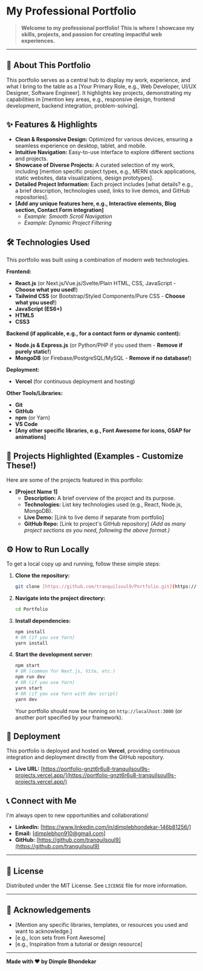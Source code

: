 # My Professional Portfolio

> **Welcome to my professional portfolio! This is where I showcase my skills, projects, and passion for creating impactful web experiences.**

---

## 🚀 About This Portfolio

This portfolio serves as a central hub to display my work, experience, and what I bring to the table as a [Your Primary Role, e.g., Web Developer, UI/UX Designer, Software Engineer]. It highlights key projects, demonstrating my capabilities in [mention key areas, e.g., responsive design, frontend development, backend integration, problem-solving].

## ✨ Features & Highlights

* **Clean & Responsive Design:** Optimized for various devices, ensuring a seamless experience on desktop, tablet, and mobile.
* **Intuitive Navigation:** Easy-to-use interface to explore different sections and projects.
* **Showcase of Diverse Projects:** A curated selection of my work, including [mention specific project types, e.g., MERN stack applications, static websites, data visualizations, design prototypes].
* **Detailed Project Information:** Each project includes [what details? e.g., a brief description, technologies used, links to live demos, and GitHub repositories].
* **[Add any unique features here, e.g., Interactive elements, Blog section, Contact Form integration]**
    * *Example: Smooth Scroll Navigation*
    * *Example: Dynamic Project Filtering*

## 🛠️ Technologies Used

This portfolio was built using a combination of modern web technologies.

**Frontend:**
* **React.js** (or Next.js/Vue.js/Svelte/Plain HTML, CSS, JavaScript - **Choose what you used!**)
* **Tailwind CSS** (or Bootstrap/Styled Components/Pure CSS - **Choose what you used!**)
* **JavaScript (ES6+)**
* **HTML5**
* **CSS3**

**Backend (if applicable, e.g., for a contact form or dynamic content):**
* **Node.js & Express.js** (or Python/PHP if you used them - **Remove if purely static!**)
* **MongoDB** (or Firebase/PostgreSQL/MySQL - **Remove if no database!**)

**Deployment:**
* **Vercel** (for continuous deployment and hosting)

**Other Tools/Libraries:**
* **Git**
* **GitHub**
* **npm** (or Yarn)
* **VS Code**
* **[Any other specific libraries, e.g., Font Awesome for icons, GSAP for animations]**

## 🎯 Projects Highlighted (Examples - Customize These!)

Here are some of the projects featured in this portfolio:

* **[Project Name 1]**
    * **Description:** A brief overview of the project and its purpose.
    * **Technologies:** List key technologies used (e.g., React, Node.js, MongoDB).
    * **Live Demo:** [Link to live demo if separate from portfolio]
    * **GitHub Repo:** [Link to project's GitHub repository]
*(Add as many project sections as you need, following the above format.)*

## ⚙️ How to Run Locally

To get a local copy up and running, follow these simple steps:

1.  **Clone the repository:**
    ```bash
    git clone [https://github.com/tranquilsoul9/Portfolio.git](https://github.com/tranquilsoul9/Portfolio.git)
    ```
2.  **Navigate into the project directory:**
    ```bash
    cd Portfolio
    ```
3.  **Install dependencies:**
    ```bash
    npm install
    # OR (if you use Yarn)
    yarn install
    ```
4.  **Start the development server:**
    ```bash
    npm start
    # OR (common for Next.js, Vite, etc.)
    npm run dev
    # OR (if you use Yarn)
    yarn start
    # OR (if you use Yarn with dev script)
    yarn dev
    ```
    Your portfolio should now be running on `http://localhost:3000` (or another port specified by your framework).

## 🚀 Deployment

This portfolio is deployed and hosted on **Vercel**, providing continuous integration and deployment directly from the GitHub repository.

* **Live URL:** [https://portfolio-gnzt6r6u8-tranquilsoul9s-projects.vercel.app/](https://portfolio-gnzt6r6u8-tranquilsoul9s-projects.vercel.app/)

## 📞 Connect with Me

I'm always open to new opportunities and collaborations!

* **LinkedIn:** [https://www.linkedin.com/in/dimplebhondekar-146b81256/]
* **Email:** [dimplebhon910@gmail.com]
* **GitHub:** [https://github.com/tranquilsoul9](https://github.com/tranquilsoul9)

---

## 📄 License

Distributed under the MIT License. See `LICENSE` file for more information.

---

## 🙌 Acknowledgements

* [Mention any specific libraries, templates, or resources you used and want to acknowledge.]
* [e.g., Icon sets from Font Awesome]
* [e.g., Inspiration from a tutorial or design resource]

---

**Made with ❤️ by Dimple Bhondekar**
